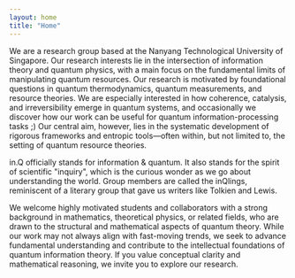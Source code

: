 ```yaml
---
layout: home
title: "Home"
---
```


We are a research group based at the Nanyang Technological University of Singapore. Our research interests lie in the intersection of information theory and quantum physics, with a main focus on the fundamental limits of manipulating quantum resources. Our research is motivated by foundational questions in quantum thermodynamics, quantum measurements, and resource theories. We are especially interested in how coherence, catalysis, and irreversibility emerge in quantum systems, and occasionally we discover how our work can be useful for quantum information-processing tasks ;) Our central aim, however, lies in the systematic development of rigorous frameworks and entropic tools—often within, but not limited to, the setting of quantum resource theories.

in.Q officially stands for information & quantum.
It also stands for the spirit of scientific "inquiry", which is the curious wonder as we go about understanding the world.
Group members are called the inQlings, reminiscent of a literary group that gave us writers like Tolkien and Lewis. 

We welcome highly motivated students and collaborators with a strong background in mathematics, theoretical physics, or related fields, who are drawn to the structural and mathematical aspects of quantum theory. While our work may not always align with fast-moving trends, we seek to advance fundamental understanding and contribute to the intellectual foundations of quantum information theory. If you value conceptual clarity and mathematical reasoning, we invite you to explore our research.
